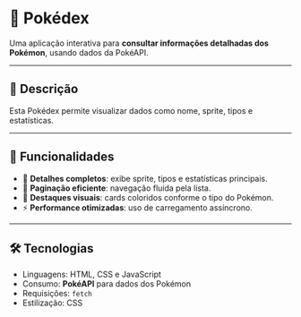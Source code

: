 # 🧬 Pokédex

Uma aplicação interativa para **consultar informações detalhadas dos Pokémon**, usando dados da PokéAPI.

---

## 🔎 Descrição

Esta Pokédex permite visualizar dados como nome, sprite, tipos e estatísticas.

---

## 🧪 Funcionalidades

- 📄 **Detalhes completos**: exibe sprite, tipos e estatísticas principais.
- 📜 **Paginação eficiente**: navegação fluida pela lista.
- 🎨 **Destaques visuais**: cards coloridos conforme o tipo do Pokémon.
- ⚡ **Performance otimizadas**: uso de carregamento assíncrono.

---

## 🛠️ Tecnologias

- Linguagens: HTML, CSS e JavaScript
- Consumo: **PokéAPI** para dados dos Pokémon    
- Requisições: `fetch` 
- Estilização: CSS
